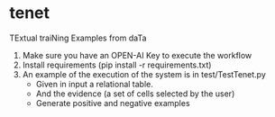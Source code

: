# tenet
TExtual traiNing Examples from daTa

1. Make sure you have an OPEN-AI Key to execute the workflow
2. Install requirements (pip install -r requirements.txt)
3. An example of the execution of the system is in test/TestTenet.py
   - Given in input a relational table.
   - And the evidence (a set of cells selected by the user)
   - Generate positive and negative examples

